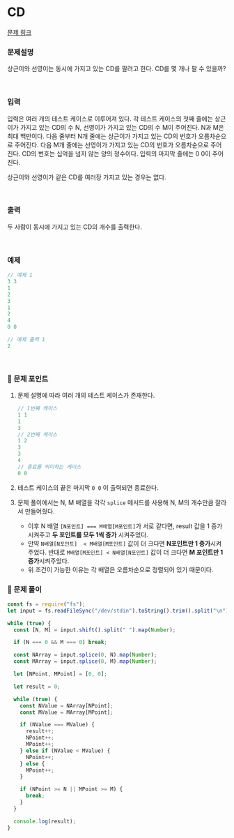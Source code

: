 # CD

[문제 링크](https://www.acmicpc.net/problem/4158)

### 문제설명

상근이와 선영이는 동시에 가지고 있는 CD를 팔려고 한다. CD를 몇 개나 팔 수 있을까?

<br/>

### 입력

입력은 여러 개의 테스트 케이스로 이루어져 있다. 각 테스트 케이스의 첫째 줄에는 상근이가 가지고 있는 CD의 수 N, 선영이가 가지고 있는 CD의 수 M이 주어진다. N과 M은 최대 백만이다. 다음 줄부터 N개 줄에는 상근이가 가지고 있는 CD의 번호가 오름차순으로 주어진다. 다음 M개 줄에는 선영이가 가지고 있는 CD의 번호가 오름차순으로 주어진다. CD의 번호는 십억을 넘지 않는 양의 정수이다. 입력의 마지막 줄에는 0 0이 주어진다.

상근이와 선영이가 같은 CD를 여러장 가지고 있는 경우는 없다.

<br/>

### 출력

두 사람이 동시에 가지고 있는 CD의 개수를 출력한다.

<br/>

### 예제

```jsx
// 예제 1
3 3
1
2
3
1
2
4
0 0

// 예제 출력 1
2
```

<br/>

### 📕 문제 포인트

1. 문제 설명에 따라 여러 개의 테스트 케이스가 존재한다.

   ```jsx
   // 1번째 케이스
   1 1
   1
   3
   // 2번째 케이스
   1 2
   3
   3
   4
   // 종료를 의미하는 케이스
   0 0
   ```

2. 테스트 케이스의 끝은 마지막 `0 0` 이 출력되면 종료한다.
3. 문제 풀이에서는 N, M 배열을 각각 `splice` 메서드를 사용해 N, M의 개수만큼 잘라서 만들어줬다.
   - 이후 N 배열 `[N포인트] === M배열[M포인트]`가 서로 같다면, result 값을 1 증가시켜주고
     **두 포인트를 모두 1씩 증가** 시켜주었다.
   - 만약 `N배열[N포인트]  < M배열[M포인트]` 값이 더 크다면 **N포인트만 1 증가**시켜주었다.
     반대로 `M배열[M포인트] < N배열[N포인트]` 값이 더 크다면 **M 포인트만 1 증가**시켜주었다.
   - 위 조건이 가능한 이유는 각 배열은 오름차순으로 정렬되어 있기 때문이다.

### 📝 문제 풀이

```js
const fs = require("fs");
let input = fs.readFileSync("/dev/stdin").toString().trim().split("\n");

while (true) {
  const [N, M] = input.shift().split(" ").map(Number);

  if (N === 0 && M === 0) break;

  const NArray = input.splice(0, N).map(Number);
  const MArray = input.splice(0, M).map(Number);

  let [NPoint, MPoint] = [0, 0];

  let result = 0;

  while (true) {
    const NValue = NArray[NPoint];
    const MValue = MArray[MPoint];

    if (NValue === MValue) {
      result++;
      NPoint++;
      MPoint++;
    } else if (NValue < MValue) {
      NPoint++;
    } else {
      MPoint++;
    }

    if (NPoint >= N || MPoint >= M) {
      break;
    }
  }

  console.log(result);
}
```
